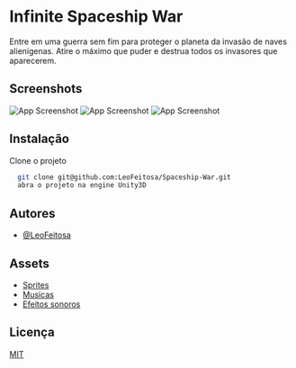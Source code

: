 
# Infinite Spaceship War

Entre em uma guerra sem fim para proteger o planeta da invasão de naves alienígenas. Atire o máximo que puder e destrua todos os invasores que aparecerem.

## Screenshots

![App Screenshot](https://img.itch.zone/aW1hZ2UvMTMwNzU4Mi83NjIyNDYxLnBuZw==/250x600/bWaf6F.png)
![App Screenshot](https://img.itch.zone/aW1hZ2UvMTMwNzU4Mi83NjIyNDQxLnBuZw==/250x600/lC2FkZ.png)
![App Screenshot](https://img.itch.zone/aW1hZ2UvMTMwNzU4Mi83NjIyNDU1LnBuZw==/250x600/I%2BmIo0.png)


## Instalação

Clone o projeto

```bash
  git clone git@github.com:LeoFeitosa/Spaceship-War.git
  abra o projeto na engine Unity3D
```
    
## Autores

- [@LeoFeitosa](https://github.com/LeoFeitosa)


## Assets

 - [Sprites](https://ansimuz.itch.io/spaceship-shooter-environment)
 - [Musicas](https://opengameart.org/content/5-chiptunes-action)
 - [Efeitos sonoros](https://mixkit.co/free-sound-effects/game/)


## Licença

[MIT](https://choosealicense.com/licenses/mit/)

